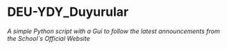 # DEU-YDY_Duyurular

*A simple Python script with a Gui to follow the latest announcements from the School`s Official Website*
